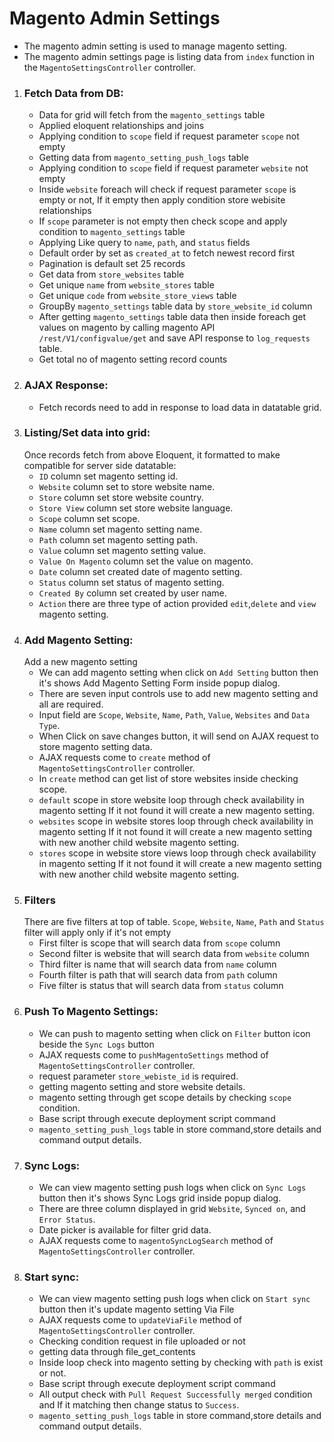 # Magento Admin Settings
- The magento admin setting is used to manage magento setting.
- The magento admin settings page is listing data from `index` function in the `MagentoSettingsController` controller.
1. ### Fetch Data from DB:
    - Data for grid will fetch from the `magento_settings` table
    - Applied eloquent relationships and joins 
    - Applying condition to `scope` field if request parameter `scope` not empty
    - Getting data from `magento_setting_push_logs` table
    - Applying condition to `scope` field if request parameter `website` not empty
    - Inside `website` foreach will check if request parameter `scope` is empty or not, If it empty then apply condition store webisite relationships 
    - If `scope` parameter is not empty then check scope and apply condition to `magento_settings` table
    - Applying Like query to `name`, `path`, and `status` fields
    - Default order by set as `created_at` to fetch newest record first
    - Pagination is default set 25 records 
    - Get data from `store_websites` table
    - Get unique `name` from `website_stores` table
    - Get unique `code` from `website_store_views` table
    - GroupBy `magento_settings` table data by `store_website_id` column
    - After getting `magento_settings` table data then inside foreach get values on magento by calling magento API `/rest/V1/configvalue/get` and save API response to `log_requests` table.
    - Get total no of magento setting record counts
2. ### AJAX Response:
   - Fetch records need to add in response to load data in datatable grid.
3. ### Listing/Set data into grid:
   Once records fetch from above Eloquent, it formatted to make compatible for server side datatable:
   - `ID` column set magento setting id.
   - `Website` column set to store website name.
   - `Store` column set store website country.
   - `Store View` column set store website language.
   - `Scope` column set scope.
   - `Name` column set magento setting name.
   - `Path` column set magento setting path.
   - `Value` column set magento setting value.
   - `Value On Magento` column set the value on magento.
   - `Date` column set created date of magento setting.
   - `Status` column set status of magento setting.
   - `Created By` column set created by user name.
   - `Action` there are three type of action provided `edit`,`delete` and `view` magento setting.
4. ### Add Magento Setting:
    Add a new magento setting
    - We can add magento setting when click on `Add Setting` button then it's shows Add Magento Setting Form inside popup dialog.
    - There are seven input controls use to add new magento setting and all are required.
    - Input field are `Scope`, `Website`, `Name`, `Path`, `Value`, `Websites` and `Data Type`.
    - When Click on save changes button, it will send on AJAX request to store magento setting data.
    - AJAX requests come to `create` method of `MagentoSettingsController` controller.
    - In `create` method can get list of store websites inside checking scope.
    - `default` scope in store website loop through check availability in magento setting If it not found it will create a new magento setting.
    - `websites` scope in website stores loop through check availability in magento setting If it not found it will create a new magento setting with new another child website magento setting.
    - `stores` scope in website store views loop through check availability in magento setting If it not found it will create a new magento setting with new another child website magento setting.
5. ### Filters
   There are five filters at top of table. `Scope`, `Website`, `Name`, `Path` and `Status` filter will apply only if it's not empty
   - First filter is scope that will search data from `scope` column
   - Second filter is website that will search data from `website` column
   - Third filter is name that will search data from `name` column
   - Fourth filter is path that will search data from `path` column
   - Five filter is status that will search data from `status` column
6. ### Push To Magento Settings:
    - We can push to magento setting when click on `Filter` button icon beside the `Sync Logs` button
    - AJAX requests come to `pushMagentoSettings` method of `MagentoSettingsController` controller.
    - request parameter `store_webiste_id` is required.
    - getting magento setting and store website details.
    - magento setting through get scope details by checking `scope` condition.
    - Base script through execute deployment script command
    - `magento_setting_push_logs` table in store command,store details and command output details.
7. ### Sync Logs:
    - We can view magento setting push logs when click on `Sync Logs` button then it's shows Sync Logs grid inside popup dialog.
    - There are three column displayed in grid `Website`, `Synced on`, and `Error Status`.
    - Date picker is available for filter grid data.
    - AJAX requests come to `magentoSyncLogSearch` method of `MagentoSettingsController` controller.
8. ### Start sync:
    - We can view magento setting push logs when click on `Start sync` button then it's update magento setting Via File
    - AJAX requests come to `updateViaFile` method of `MagentoSettingsController` controller.
    - Checking condition request in file uploaded or not
    - getting data through file_get_contents
    - Inside loop check into magento setting by checking with `path` is exist or not.
    - Base script through execute deployment script command
    - All output check with `Pull Request Successfully merged` condition and If it matching then change status to `Success`.
    - `magento_setting_push_logs` table in store command,store details and command output details.